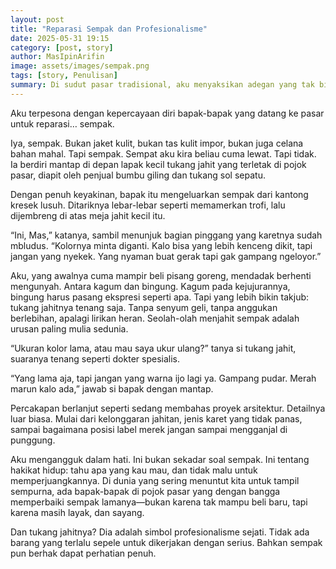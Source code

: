 ```yaml
---
layout: post
title: "Reparasi Sempak dan Profesionalisme"
date: 2025-05-31 19:15
category: [post, story] 
author: MasIpinArifin
image: assets/images/sempak.png
tags: [story, Penulisan]
summary: Di sudut pasar tradisional, aku menyaksikan adegan yang tak biasa tapi penuh makna, seorang bapak datang dengan percaya diri membawa sempak lamanya untuk diperbaiki. Bukan sekadar soal karet kolor, ini tentang keberanian, kejujuran, dan profesionalisme sejati—baik dari si bapak maupun tukang jahitnya. Cerita ringan ini menyimpan pelajaran besar tentang mencintai hal-hal kecil dalam hidup dan menghargai pekerjaan, sekecil apa pun bentuknya.
---
```

Aku terpesona dengan kepercayaan diri bapak-bapak yang datang ke pasar untuk reparasi… sempak.

Iya, sempak. Bukan jaket kulit, bukan tas kulit impor, bukan juga celana bahan mahal. Tapi sempak. Sempat aku kira beliau cuma lewat. Tapi tidak. Ia berdiri mantap di depan lapak kecil tukang jahit yang terletak di pojok pasar, diapit oleh penjual bumbu giling dan tukang sol sepatu.

Dengan penuh keyakinan, bapak itu mengeluarkan sempak dari kantong kresek lusuh. Ditariknya lebar-lebar seperti memamerkan trofi, lalu dijembreng di atas meja jahit kecil itu.

“Ini, Mas,” katanya, sambil menunjuk bagian pinggang yang karetnya sudah mbludus. “Kolornya minta diganti. Kalo bisa yang lebih kenceng dikit, tapi jangan yang nyekek. Yang nyaman buat gerak tapi gak gampang ngeloyor.”

Aku, yang awalnya cuma mampir beli pisang goreng, mendadak berhenti mengunyah. Antara kagum dan bingung. Kagum pada kejujurannya, bingung harus pasang ekspresi seperti apa. Tapi yang lebih bikin takjub: tukang jahitnya tenang saja. Tanpa senyum geli, tanpa anggukan berlebihan, apalagi lirikan heran. Seolah-olah menjahit sempak adalah urusan paling mulia sedunia.

“Ukuran kolor lama, atau mau saya ukur ulang?” tanya si tukang jahit, suaranya tenang seperti dokter spesialis.

“Yang lama aja, tapi jangan yang warna ijo lagi ya. Gampang pudar. Merah marun kalo ada,” jawab si bapak dengan mantap.

Percakapan berlanjut seperti sedang membahas proyek arsitektur. Detailnya luar biasa. Mulai dari kelonggaran jahitan, jenis karet yang tidak panas, sampai bagaimana posisi label merek jangan sampai mengganjal di punggung.

Aku mengangguk dalam hati. Ini bukan sekadar soal sempak. Ini tentang hakikat hidup: tahu apa yang kau mau, dan tidak malu untuk memperjuangkannya. Di dunia yang sering menuntut kita untuk tampil sempurna, ada bapak-bapak di pojok pasar yang dengan bangga memperbaiki sempak lamanya—bukan karena tak mampu beli baru, tapi karena masih layak, dan sayang.

Dan tukang jahitnya? Dia adalah simbol profesionalisme sejati. Tidak ada barang yang terlalu sepele untuk dikerjakan dengan serius. Bahkan sempak pun berhak dapat perhatian penuh.
